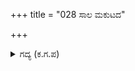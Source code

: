 +++
title = "028 ಸಾಲ ಮಕುಟದ"

+++

<details><summary>ಗದ್ಯ (ಕ.ಗ.ಪ) </summary>

28. ರಾಜರು ಧರಿಸಿದ ಕಿರೀಟಗಳ ಮಣಿ ಕಾಂತಿಯು ಕತ್ತಲೆಯನ್ನು ಹೋಗಿಸಿತ್ತು, ಅದರ ಮೇಲೆ ಒರೆಯಿಂದ ಹಿರಿದಿದ್ದ ಖಡ್ಗಗಳಿಗೆ ಬೇರೆಯ ಬೆಳಕಿನ ಹಂಗು ಏಕೆ? ಅಧಿಕ ಜ್ವಾಲೆಯ ಕೈ ದೀವಿಗೆಗಳು ಈ ಖಡ್ಗಗಳ ಪ್ರಭೆಗೆ ಪುನರುಕ್ತಿ ಎಂಬಂತೆ ಇರಲು  ಧರ್ಮರಾಜನ ಸಭೆಯು ದೇವೇಂದ್ರನ ಸಭೆಗಿಂತಲೂ ಅತಿಶಯವಾಗಿತ್ತು.
</details>
